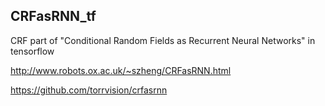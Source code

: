 CRFasRNN_tf 
-----

CRF part of "Conditional Random Fields as Recurrent Neural Networks" in tensorflow

http://www.robots.ox.ac.uk/~szheng/CRFasRNN.html

https://github.com/torrvision/crfasrnn